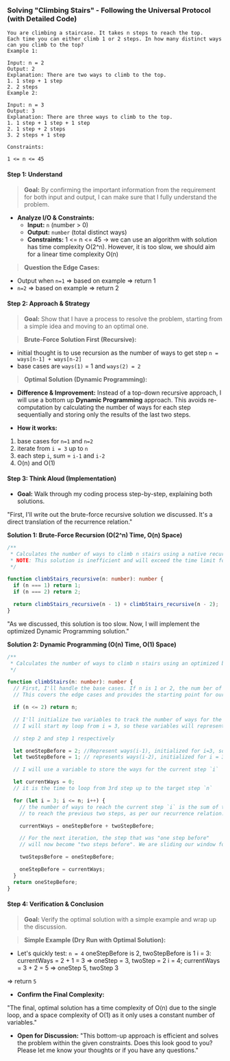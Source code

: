 ### **Solving "Climbing Stairs" - Following the Universal Protocol (with Detailed Code)**

```
You are climbing a staircase. It takes n steps to reach the top.
Each time you can either climb 1 or 2 steps. In how many distinct ways can you climb to the top?
Example 1:

Input: n = 2
Output: 2
Explanation: There are two ways to climb to the top.
1. 1 step + 1 step
2. 2 steps
Example 2:

Input: n = 3
Output: 3
Explanation: There are three ways to climb to the top.
1. 1 step + 1 step + 1 step
2. 1 step + 2 steps
3. 2 steps + 1 step

Constraints:

1 <= n <= 45
```

#### **Step 1: Understand**

> **Goal:** By confirming the important information from the requirement for both input and output, I can make sure that I fully understand the problem.

- **Analyze I/O & Constraints:**
  - **Input:** `n` (number > 0)
  - **Output:** `number` (total distinct ways)
  - **Constraints:** 1 <= n <= 45 -> we can use an algorithm with solution has time complexity O(2^n). However, it is too slow, we should aim for a linear time complexity O(n)

> **Question the Edge Cases:**

- Output when `n=1` => based on example => return 1
- `n=2` => based on example => return 2

#### **Step 2: Approach & Strategy**

> **Goal:** Show that I have a process to resolve the problem, starting from a simple idea and moving to an optimal one.

> **Brute-Force Solution First (Recursive):**

- initial thought is to use recursion as the number of ways to get step `n = ways[n-1] + ways[n-2]`
- base cases are `ways(1)` = 1 and `ways(2) = 2`

> **Optimal Solution (Dynamic Programming):**

- **Difference & Improvement:**
  Instead of a top-down recursive approach, I will use a bottom up **Dynamic Programming** approach. This avoids re-computation by calculating the number of ways for each step sequentially and storing only the results of the last two steps.

- **How it works:**

1. base cases for `n=1` and `n=2`
2. iterate from `i = 3` up to `n`
3. each step `i`, sum = `i-1` and `i-2`
4. O(n) and O(1)

#### **Step 3: Think Aloud (Implementation)**

- **Goal:** Walk through my coding process step-by-step, explaining both solutions.

"First, I'll write out the brute-force recursive solution we discussed. It's a direct translation of the recurrence relation."

**Solution 1: Brute-Force Recursion (O(2^n) Time, O(n) Space)**

```typescript
/**
 * Calculates the number of ways to climb n stairs using a native recursive approach.
 * NOTE: This solution is inefficient and will exceed the time limit for larger n
 */

function climbStairs_recursive(n: number): number {
  if (n === 1) return 1;
  if (n === 2) return 2;

  return climbStairs_recursive(n - 1) + climbStairs_recursive(n - 2);
}
```

"As we discussed, this solution is too slow. Now, I will implement the optimized Dynamic Programming solution."

**Solution 2: Dynamic Programming (O(n) Time, O(1) Space)**

```typescript
/**
 * Calculates the number of ways to climb n stairs using an optimized bottom-up dynamic programming approach with constant space
 */

function climbStairs(n: number): number {
  // First, I'll handle the base cases. If n is 1 or 2, the num ber of ways is simply n.
  // This covers the edge cases and provides the starting point for our calculation.

  if (n <= 2) return n;

  // I'll initialize two variables to track the number of ways for the two preceding steps
  // I will start my loop from i = 3, so these variables will represent the ways for

  // step 2 and step 1 respectively

  let oneStepBefore = 2; //Represent ways(i-1), initialized for i=3, so it's ways(2)
  let twoStepBefore = 1; // represents ways(i-2), initialized for i = 3, so it's ways(1)

  // I will use a variable to store the ways for the current step `i`

  let currentWays = 0;
  // it is the time to loop from 3rd step up to the target step `n`

  for (let i = 3; i <= n; i++) {
    // the number of ways to reach the current step `i` is the sum of the ways
    // to reach the previous two steps, as per our recurrence relation.

    currentWays = oneStepBefore + twoStepBefore;

    // For the next iteration, the step that was "one step before"
    // will now become "two steps before". We are sliding our window forward.

    twoStepsBefore = oneStepBefore;

    oneStepBefore = currentWays;
  }
  return oneStepBefore;
}
```

#### **Step 4: Verification & Conclusion**

> **Goal:** Verify the optimal solution with a simple example and wrap up the discussion.

> **Simple Example (Dry Run with Optimal Solution):**

- Let's quickly test: `n = 4`
  oneStepBefore is 2, twoStepBefore is 1
  i = 3: currentWays = 2 + 1 = 3 => oneStep = 3, twoStep = 2
  i = 4; currentWays = 3 + 2 = 5 => oneStep 5, twoStep 3

=> return `5`

- **Confirm the Final Complexity:**

"The final, optimal solution has a time complexity of O(n) due to the single loop, and a space complexity of O(1) as it only uses a constant number of variables."

- **Open for Discussion:**
  "This bottom-up approach is efficient and solves the problem within the given constraints. Does this look good to you? Please let me know your thoughts or if you have any questions."
